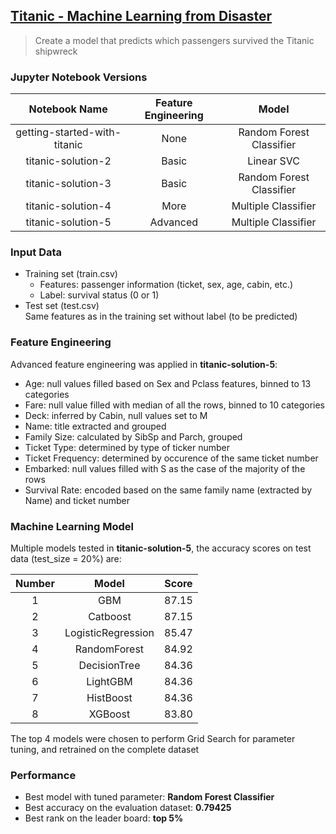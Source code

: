 ## [Titanic - Machine Learning from Disaster](https://www.kaggle.com/competitions/titanic)
> Create a model that predicts which passengers survived the Titanic shipwreck

### Jupyter Notebook Versions

| Notebook Name | Feature Engineering | Model |
|         :---:          |     :----:    |     :----:    |
| getting-started-with-titanic | None  | Random Forest Classifier |
| titanic-solution-2           | Basic | Linear SVC |
| titanic-solution-3           | Basic | Random Forest Classifier |
| titanic-solution-4           | More  | Multiple Classifier |
| titanic-solution-5           | Advanced | Multiple Classifier |

### Input Data
- Training set (train.csv)
  - Features: passenger information (ticket, sex, age, cabin, etc.)
  - Label: survival status (0 or 1)
- Test set (test.csv)\
  Same features as in the training set without label (to be predicted)

### Feature Engineering
Advanced feature engineering was applied in **titanic-solution-5**:
- Age: null values filled based on Sex and Pclass features, binned to 13 categories
- Fare: null value filled with median of all the rows, binned to 10 categories
- Deck: inferred by Cabin, null values set to M
- Name: title extracted and grouped
- Family Size: calculated by SibSp and Parch, grouped
- Ticket Type: determined by type of ticker number
- Ticket Frequency: determined by occurence of the same ticket number
- Embarked: null values filled with S as the case of the majority of the rows
- Survival Rate: encoded based on the same family name (extracted by Name) and ticket number

### Machine Learning Model
Multiple models tested in **titanic-solution-5**, the accuracy scores on test data (test_size = 20%) are:

| Number | Model | Score |
| :----: | :----: | :----: |
| 1 | GBM  | 87.15 |
| 2 | Catboost  | 87.15 |
| 3 | LogisticRegression  | 85.47 |
| 4 | RandomForest  | 84.92 |
| 5 | DecisionTree  | 84.36 |
| 6 | LightGBM  | 84.36 |
| 7 | HistBoost  | 84.36 |
| 8 | XGBoost  | 83.80 |

The top 4 models were chosen to perform Grid Search for parameter tuning, and retrained on the complete dataset

### Performance
- Best model with tuned parameter: **Random Forest Classifier**
- Best accuracy on the evaluation dataset: **0.79425**
- Best rank on the leader board: **top 5%**
